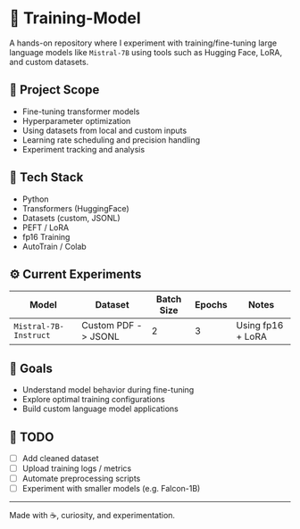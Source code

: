 # 🧠 Training-Model

A hands-on repository where I experiment with training/fine-tuning large language models like `Mistral-7B` using tools such as Hugging Face, LoRA, and custom datasets.

## 📂 Project Scope

- Fine-tuning transformer models
- Hyperparameter optimization
- Using datasets from local and custom inputs
- Learning rate scheduling and precision handling
- Experiment tracking and analysis

## 🚀 Tech Stack

- Python
- Transformers (HuggingFace)
- Datasets (custom, JSONL)
- PEFT / LoRA
- fp16 Training
- AutoTrain / Colab

## ⚙️ Current Experiments

| Model                | Dataset | Batch Size | Epochs | Notes                    |
|---------------------|---------|------------|--------|--------------------------|
| `Mistral-7B-Instruct` | Custom PDF -> JSONL | 2          | 3      | Using fp16 + LoRA |

## 🧠 Goals

- Understand model behavior during fine-tuning
- Explore optimal training configurations
- Build custom language model applications

## 📌 TODO

- [ ] Add cleaned dataset
- [ ] Upload training logs / metrics
- [ ] Automate preprocessing scripts
- [ ] Experiment with smaller models (e.g. Falcon-1B)

---

Made with ☕, curiosity, and experimentation.